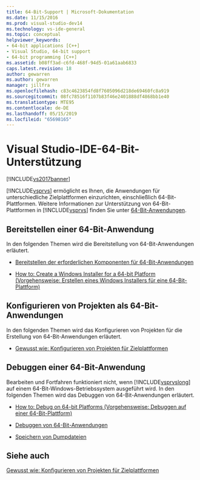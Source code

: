 ```yaml
---
title: 64-Bit-Support | Microsoft-Dokumentation
ms.date: 11/15/2016
ms.prod: visual-studio-dev14
ms.technology: vs-ide-general
ms.topic: conceptual
helpviewer_keywords:
- 64-bit applications [C++]
- Visual Studio, 64-bit support
- 64-bit programming [C++]
ms.assetid: b08ff3ad-c6fd-468f-94d5-01a61aab6833
caps.latest.revision: 18
author: gewarren
ms.author: gewarren
manager: jillfra
ms.openlocfilehash: c83c4623854fd8f7605096d218de69460fc8a919
ms.sourcegitcommit: 08fc78516f1107b83f46e2401888df4868bb1e40
ms.translationtype: MTE95
ms.contentlocale: de-DE
ms.lasthandoff: 05/15/2019
ms.locfileid: "65698165"
---
```

# <a name="visual-studio-ide-64-bit-support"></a>Visual Studio-IDE-64-Bit-Unterstützung
[!INCLUDE[vs2017banner](../includes/vs2017banner.md)]

[!INCLUDE[vsprvs](../includes/vsprvs-md.md)] ermöglicht es Ihnen, die Anwendungen für unterschiedliche Zielplattformen einzurichten, einschließlich 64-Bit-Plattformen. Weitere Informationen zur Unterstützung von 64-Bit-Plattformen in [!INCLUDE[vsprvs](../includes/vsprvs-md.md)] finden Sie unter [64-Bit-Anwendungen](https://msdn.microsoft.com/library/fd4026bc-2c3d-4b27-86dc-ec5e96018181).

## <a name="deploying-a-64-bit-application"></a>Bereitstellen einer 64-Bit-Anwendung
 In den folgenden Themen wird die Bereitstellung von 64-Bit-Anwendungen erläutert.

- [Bereitstellen der erforderlichen Komponenten für 64-Bit-Anwendungen](../deployment/deploying-prerequisites-for-64-bit-applications.md)

- [How to: Create a Windows Installer for a 64-bit Platform (Vorgehensweise: Erstellen eines Windows Installers für eine 64-Bit-Plattform)](https://msdn.microsoft.com/232bfc64-f99a-4cc6-9806-ba70bb9a09ff)

## <a name="configuring-projects-as-64-bit-applications"></a>Konfigurieren von Projekten als 64-Bit-Anwendungen
 In den folgenden Themen wird das Konfigurieren von Projekten für die Erstellung von 64-Bit-Anwendungen erläutert.

- [Gewusst wie: Konfigurieren von Projekten für Zielplattformen](../ide/how-to-configure-projects-to-target-platforms.md)

## <a name="debugging-a-64-bit-application"></a>Debuggen einer 64-Bit-Anwendung
 Bearbeiten und Fortfahren funktioniert nicht, wenn [!INCLUDE[vsprvslong](../includes/vsprvslong-md.md)] auf einem 64-Bit-Windows-Betriebssystem ausgeführt wird. In den folgenden Themen wird das Debuggen von 64-Bit-Anwendungen erläutert.

- [How to: Debug on 64-bit Platforms (Vorgehensweise: Debuggen auf einer 64-Bit-Plattform)](https://msdn.microsoft.com/27495e23-a624-46fb-996f-043d0a816dd5)

- [Debuggen von 64-Bit-Anwendungen](../debugger/debug-64-bit-applications.md)

- [Speichern von Dumpdateien](../debugger/using-dump-files.md)

## <a name="see-also"></a>Siehe auch
 [Gewusst wie: Konfigurieren von Projekten für Zielplattformen](../ide/how-to-configure-projects-to-target-platforms.md)
